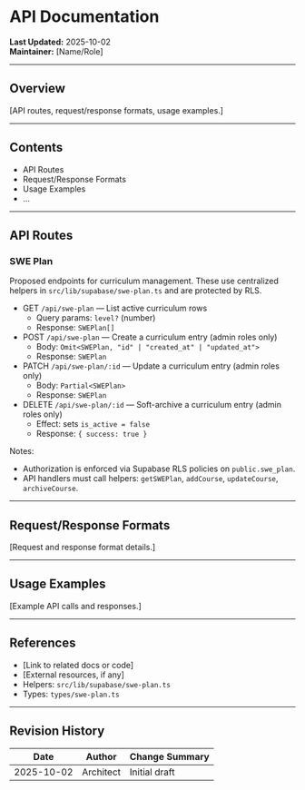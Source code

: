 # API Documentation

**Last Updated:** 2025-10-02  
**Maintainer:** [Name/Role]

---

## Overview

[API routes, request/response formats, usage examples.]

---

## Contents

- API Routes
- Request/Response Formats
- Usage Examples
- ...

---

## API Routes

### SWE Plan

Proposed endpoints for curriculum management. These use centralized helpers in `src/lib/supabase/swe-plan.ts` and are protected by RLS.

- GET `/api/swe-plan` — List active curriculum rows
  - Query params: `level?` (number)
  - Response: `SWEPlan[]`
- POST `/api/swe-plan` — Create a curriculum entry (admin roles only)
  - Body: `Omit<SWEPlan, "id" | "created_at" | "updated_at">`
  - Response: `SWEPlan`
- PATCH `/api/swe-plan/:id` — Update a curriculum entry (admin roles only)
  - Body: `Partial<SWEPlan>`
  - Response: `SWEPlan`
- DELETE `/api/swe-plan/:id` — Soft-archive a curriculum entry (admin roles only)
  - Effect: sets `is_active = false`
  - Response: `{ success: true }`

Notes:

- Authorization is enforced via Supabase RLS policies on `public.swe_plan`.
- API handlers must call helpers: `getSWEPlan`, `addCourse`, `updateCourse`, `archiveCourse`.

---

## Request/Response Formats

[Request and response format details.]

---

## Usage Examples

[Example API calls and responses.]

---

## References

- [Link to related docs or code]
- [External resources, if any]
- Helpers: `src/lib/supabase/swe-plan.ts`
- Types: `types/swe-plan.ts`

---

## Revision History

| Date       | Author    | Change Summary |
| ---------- | --------- | -------------- |
| 2025-10-02 | Architect | Initial draft  |
